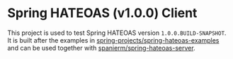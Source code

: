 # Spring HATEOAS (v1.0.0) Client

This project is used to test Spring HATEOAS version `1.0.0.BUILD-SNAPSHOT`.
It is built after the examples in [spring-projects/spring-hateoas-examples](https://github.com/spring-projects/spring-hateoas-examples)
  and can be used together with [spanierm/spring-hateoas-server](https://github.com/spanierm/spring-hateoas-server).

